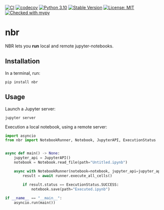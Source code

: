 [![CI](https://github.com/zhivykh/nbr/workflows/CI/badge.svg)](https://github.com/zhivykh/nbr/actions/workflows/main.yml)
[![codecov](https://codecov.io/gh/zhivykh/nbr/branch/main/graph/badge.svg?token=8BQOVVCL6B)](https://codecov.io/gh/zhivykh/nbr)
[![Python 3.10](https://img.shields.io/badge/python-3.10-blue.svg)](https://www.python.org/downloads/release/python-3100/)
[![Stable Version](https://img.shields.io/pypi/v/nbr?color=blue)](https://pypi.org/project/nbr/)
[![License: MIT](https://img.shields.io/badge/License-MIT-yellow.svg)](https://opensource.org/licenses/MIT)
[![Checked with mypy](http://www.mypy-lang.org/static/mypy_badge.svg)](http://mypy-lang.org/)

# nbr
NBR lets you **run** local and remote jupyter-notebooks.

## Installation
In a terminal, run:
```
pip install nbr
```

## Usage

Launch a Jupyter server:
```
jupyter server
```

Execution a local notebook, using a remote server:


```python
import asyncio
from nbr import NotebookRunner, Notebook, JupyterAPI, ExecutionStatus


async def main() -> None:
    jupyter_api = JupyterAPI()
    notebook = Notebook.read_file(path="Untitled.ipynb")

    async with NotebookRunner(notebook=notebook, jupyter_api=jupyter_api) as runner:
        result = await runner.execute_all_cells()

        if result.status == ExecutionStatus.SUCCESS:
            notebook.save(path="Executed.ipynb")
    
if __name__ == "__main__":
    asyncio.run(main())
```